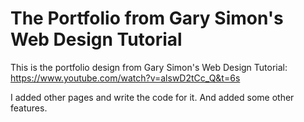 # The Portfolio from Gary Simon's Web Design Tutorial 

This is the portfolio design from Gary Simon's Web Design Tutorial: https://www.youtube.com/watch?v=alswD2tCc_Q&t=6s 

I added other pages and write the code for it. And added some other features. 